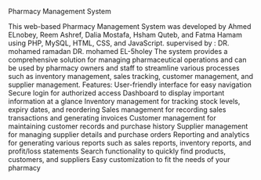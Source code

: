 Pharmacy Management System

This web-based Pharmacy Management System was developed by Ahmed ELnobey, Reem Ashref, Dalia Mostafa, Hsham Quteb, and Fatma Hamam using PHP, MySQL, HTML, CSS, and JavaScript.
supervised by : 
DR. mohamed ramadan
DR. mohamed EL-5holey
The system provides a comprehensive solution for managing pharmaceutical operations and can be used by pharmacy owners and staff to streamline various processes such as inventory management, sales tracking, customer management, and supplier management.
Features:
User-friendly interface for easy navigation
Secure login for authorized access
Dashboard to display important information at a glance
Inventory management for tracking stock levels, expiry dates, and reordering
Sales management for recording sales transactions and generating invoices
Customer management for maintaining customer records and purchase history
Supplier management for managing supplier details and purchase orders
Reporting and analytics for generating various reports such as sales reports, inventory reports, and profit/loss statements
Search functionality to quickly find products, customers, and suppliers
Easy customization to fit the needs of your pharmacy
